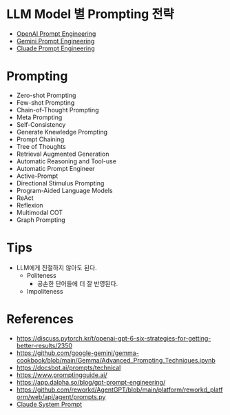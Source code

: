 # LLM Model 별 Prompting 전략 

- [OpenAI Prompt Engineering](https://platform.openai.com/docs/guides/prompt-engineering)
- [Gemini Prompt Engineering](https://ai.google.dev/gemini-api/docs/prompting-strategies?hl=ko)
- [Cluade Prompt Engineering](https://docs.anthropic.com/en/docs/build-with-claude/prompt-engineering/overview)

# Prompting 

- Zero-shot Prompting 
- Few-shot Prompting 
- Chain-of-Thought Prompting 
- Meta Prompting 
- Self-Consistency 
- Generate Knewledge Prompting 
- Prompt Chaining 
- Tree of Thoughts 
- Retrieval Augmented Generation 
- Automatic Reasoning and Tool-use 
- Automatic Prompt Engineer 
- Active-Prompt 
- Directional Stimulus Prompting 
- Program-Aided Language Models 
- ReAct 
- Reflexion 
- Multimodal COT 
- Graph Prompting 

# Tips 

- LLM에게 친절하지 않아도 된다. 
  - Politeness 
    - 공손한 단어들에 더 잘 반영된다.  
  - Impoliteness  

# References 

- https://discuss.pytorch.kr/t/openai-gpt-6-six-strategies-for-getting-better-results/2350
- https://github.com/google-gemini/gemma-cookbook/blob/main/Gemma/Advanced_Prompting_Techniques.ipynb
- https://docsbot.ai/prompts/technical 
- https://www.promptingguide.ai/
- https://app.dalpha.so/blog/gpt-prompt-engineering/
- https://github.com/reworkd/AgentGPT/blob/main/platform/reworkd_platform/web/api/agent/prompts.py
- [Claude System Prompt](https://docs.anthropic.com/en/release-notes/system-prompts)